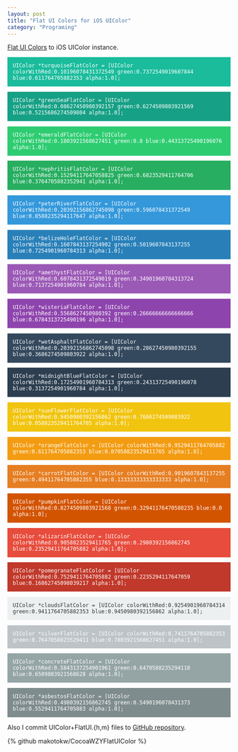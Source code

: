 ```yaml
---
layout: post
title: "Flat UI Colors for iOS UIColor"
category: "Programing"
---
```


<style>
.CocoaFlatColor {
    padding: 1em;
    color: #fff;
    white-space: normal;
    display:block;
    margin-bottom:1em;
    border:none;
}
.turquoiseFlatColor { background-color: #1ABC9C;}
.greenSeaFlatColor { background-color: #16A085;}
.emeraldFlatColor { background-color: #2ECC71;}
.nephritisFlatColor { background-color: #27AE60;}
.peterRiverFlatColor { background-color: #3498DB;}
.belizeHoleFlatColor { background-color: #2980B9;}
.amethystFlatColor { background-color: #9B59B6;}
.wisteriaFlatColor { background-color: #8E44AD;}
.wetAsphaltFlatColor { background-color: #34495E;}
.midnightBlueFlatColor { background-color: #2C3E50;}
.sunFlowerFlatColor { background-color: #F1C40F;}
.orangeFlatColor { background-color: #F39C12;}
.carrotFlatColor { background-color: #E67E22;}
.pumpkinFlatColor { background-color: #D35400;}
.alizarinFlatColor { background-color: #E74C3C;}
.pomegranateFlatColor { background-color: #C0392B;}
.cloudsFlatColor { background-color: #ECF0F1;color:#333}
.silverFlatColor { background-color: #BDC3C7;}
.concreteFlatColor { background-color: #95A5A6;}
.asbestosFlatColor { background-color: #7F8C8D;}
</style>


[Flat UI Colors](http://flatuicolors.com/) to iOS UIColor instance.

<code class="CocoaFlatColor turquoiseFlatColor">UIColor *turquoiseFlatColor = [UIColor colorWithRed:0.10196078431372549 green:0.7372549019607844 blue:0.611764705882353 alpha:1.0];</code>
<code class="CocoaFlatColor greenSeaFlatColor">UIColor *greenSeaFlatColor = [UIColor colorWithRed:0.08627450980392157 green:0.6274509803921569 blue:0.5215686274509804 alpha:1.0];</code>
<code class="CocoaFlatColor emeraldFlatColor">UIColor *emeraldFlatColor = [UIColor colorWithRed:0.1803921568627451 green:0.8 blue:0.44313725490196076 alpha:1.0];</code>
<code class="CocoaFlatColor nephritisFlatColor">UIColor *nephritisFlatColor = [UIColor colorWithRed:0.15294117647058825 green:0.6823529411764706 blue:0.3764705882352941 alpha:1.0];</code>
<code class="CocoaFlatColor peterRiverFlatColor">UIColor *peterRiverFlatColor = [UIColor colorWithRed:0.20392156862745098 green:0.596078431372549 blue:0.8588235294117647 alpha:1.0];</code>
<code class="CocoaFlatColor belizeHoleFlatColor">UIColor *belizeHoleFlatColor = [UIColor colorWithRed:0.1607843137254902 green:0.5019607843137255 blue:0.7254901960784313 alpha:1.0];</code>
<code class="CocoaFlatColor amethystFlatColor">UIColor *amethystFlatColor = [UIColor colorWithRed:0.6078431372549019 green:0.34901960784313724 blue:0.7137254901960784 alpha:1.0];</code>
<code class="CocoaFlatColor wisteriaFlatColor">UIColor *wisteriaFlatColor = [UIColor colorWithRed:0.5568627450980392 green:0.26666666666666666 blue:0.6784313725490196 alpha:1.0];</code>
<code class="CocoaFlatColor wetAsphaltFlatColor">UIColor *wetAsphaltFlatColor = [UIColor colorWithRed:0.20392156862745098 green:0.28627450980392155 blue:0.3686274509803922 alpha:1.0];</code>
<code class="CocoaFlatColor midnightBlueFlatColor">UIColor *midnightBlueFlatColor = [UIColor colorWithRed:0.17254901960784313 green:0.24313725490196078 blue:0.3137254901960784 alpha:1.0];</code>
<code class="CocoaFlatColor sunFlowerFlatColor">UIColor *sunFlowerFlatColor = [UIColor colorWithRed:0.9450980392156862 green:0.7686274509803922 blue:0.058823529411764705 alpha:1.0];</code>
<code class="CocoaFlatColor orangeFlatColor">UIColor *orangeFlatColor = [UIColor colorWithRed:0.9529411764705882 green:0.611764705882353 blue:0.07058823529411765 alpha:1.0];</code>
<code class="CocoaFlatColor carrotFlatColor">UIColor *carrotFlatColor = [UIColor colorWithRed:0.9019607843137255 green:0.49411764705882355 blue:0.13333333333333333 alpha:1.0];</code>
<code class="CocoaFlatColor pumpkinFlatColor">UIColor *pumpkinFlatColor = [UIColor colorWithRed:0.8274509803921568 green:0.32941176470588235 blue:0.0 alpha:1.0];</code>
<code class="CocoaFlatColor alizarinFlatColor">UIColor *alizarinFlatColor = [UIColor colorWithRed:0.9058823529411765 green:0.2980392156862745 blue:0.23529411764705882 alpha:1.0];</code>
<code class="CocoaFlatColor pomegranateFlatColor">UIColor *pomegranateFlatColor = [UIColor colorWithRed:0.7529411764705882 green:0.2235294117647059 blue:0.16862745098039217 alpha:1.0];</code>
<code class="CocoaFlatColor cloudsFlatColor">UIColor *cloudsFlatColor = [UIColor colorWithRed:0.9254901960784314 green:0.9411764705882353 blue:0.9450980392156862 alpha:1.0];</code>
<code class="CocoaFlatColor silverFlatColor">UIColor *silverFlatColor = [UIColor colorWithRed:0.7411764705882353 green:0.7647058823529411 blue:0.7803921568627451 alpha:1.0];</code>
<code class="CocoaFlatColor concreteFlatColor">UIColor *concreteFlatColor = [UIColor colorWithRed:0.5843137254901961 green:0.6470588235294118 blue:0.6509803921568628 alpha:1.0];</code>
<code class="CocoaFlatColor asbestosFlatColor">UIColor *asbestosFlatColor = [UIColor colorWithRed:0.4980392156862745 green:0.5490196078431373 blue:0.5529411764705883 alpha:1.0];</code>

Also I commit UIColor+FlatUI.{h,m} files to [GitHub repository](http://github.com/makotokw/CocoaWZYFlatUIColor).

{% github makotokw/CocoaWZYFlatUIColor %}